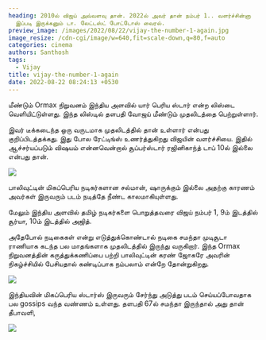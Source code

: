 ```yaml
---
heading: 2010ல் விஜய் அவ்வளவு தான். 2022ல் அவர் தான் நம்பர் 1.. வளர்ச்சின்னா
  இப்படி இருக்கனும் டா. லேட்டஸ்ட் போட்டோஸ் வைரல்.
preview_image: /images/2022/08/22/vijay-the-number-1-again.jpg
image_resize: /cdn-cgi/image/w=640,fit=scale-down,q=80,f=auto
categories: cinema
authors: Santhosh
tags:
  - Vijay
title: vijay-the-number-1-again
date: 2022-08-22 08:24:13 +0530
---
```

மீண்டும் Ormax நிறுவனம் இந்திய அளவில் யார் பெரிய ஸ்டார் என்ற லிஸ்டை வெளியிட்டுள்ளது. இந்த லிஸ்டில் தளபதி வோஜய் மீண்டும் முதலிடத்தை பெற்றுள்ளார்.

இவர் டீக்கடைந்த ஒரு வருடமாக முதலிடத்தில் தான் உள்ளார் என்பது குறிப்பிடத்தக்கது. இது போல ரேட்டிங்ஸ் உணர்த்துகிறது விஜயின் வளர்ச்சியை. இதில் ஆச்சர்யப்படும் விஷயம் என்னவென்றால் சூப்பர்ஸ்டார் ரஜினிகாந்த் டாப் 10ல் இல்லை என்பது தான்.

![](/images/2022/08/22/ormax-india-list-july-1.jpg)

பாலிவுட்டின் மிகப்பெரிய நடிகர்களான சல்மான், ஷாருக்கும் இல்லை அதற்கு காரணம் அவர்கள் இருவரும் படம் நடித்தே நீண்ட காலமாகியுள்ளது. 

மேலும் இந்திய அளவில் தமிழ் நடிகர்களை பொறுத்தவரை விஜய் நம்பர் 1, 9ம் இடத்தில் சூர்யா, 10ம் இடத்தில்  அஜித்.

அதேபோல் நடிகைகள் என்று எடுத்துக்கொண்டால் நடிகை சமந்தா முடிசூடா ராணியாக கடந்த பல மாதங்களாக முதலிடத்தில் இருந்து வருகிறார். இந்த Ormax நிறுவனத்தின் கருத்துக்கணிப்பை பற்றி பாலிவுட்டின் கரண் ஜோகரே அவரின் நிகழ்ச்சியில் பேசியதால் கண்டிப்பாக நம்பலாம் என்றே தோன்றுகிறது.

![](/images/2022/08/22/ormax-india-list-july-2.jpg)

இந்தியவின் மிகப்பெரிய ஸ்டார்ஸ் இருவரும் சேர்ந்து அடுத்து படம் செய்யப்போவதாக பல gossips வந்த வண்ணம் உள்ளது. தளபதி 67ல் சமந்தா இருந்தால் அது தான் தீபாவளி,

![](/images/2022/08/22/ormax-india-list-july-3.jpg)